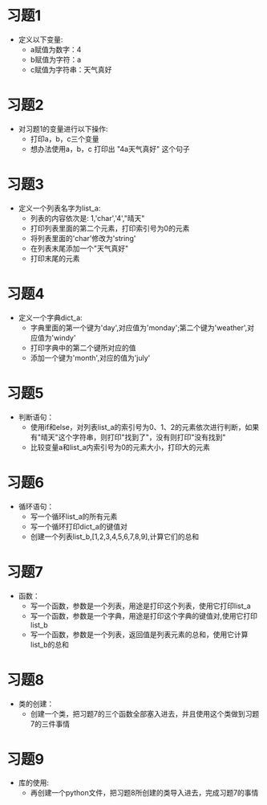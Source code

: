 # 习题1
- 定义以下变量:
    - a赋值为数字：4
    - b赋值为字符：a
    - c赋值为字符串：天气真好

# 习题2
- 对习题1的变量进行以下操作:
    - 打印a，b，c三个变量
    - 想办法使用a，b，c 打印出 "4a天气真好" 这个句子

# 习题3
- 定义一个列表名字为list_a:
  - 列表的内容依次是: 1,'char','4',"晴天"
  - 打印列表里面的第二个元素，打印索引号为0的元素
  - 将列表里面的'char'修改为'string'
  - 在列表末尾添加一个"天气真好"
  - 打印末尾的元素

# 习题4
- 定义一个字典dict_a:
  - 字典里面的第一个键为'day',对应值为'monday';第二个键为'weather',对应值为'windy'
  - 打印字典中的第二个键所对应的值
  - 添加一个键为'month',对应的值为'july'

# 习题5
- 判断语句：
  - 使用if和else，对列表list_a的索引号为0、1、2的元素依次进行判断，如果有"晴天"这个字符串，则打印"找到了"，没有则打印"没有找到"
  - 比较变量a和list_a内索引号为0的元素大小，打印大的元素

# 习题6
- 循环语句：
  - 写一个循环list_a的所有元素
  - 写一个循环打印dict_a的键值对
  - 创建一个列表list_b,[1,2,3,4,5,6,7,8,9],计算它们的总和

# 习题7
- 函数：
  - 写一个函数，参数是一个列表，用途是打印这个列表，使用它打印list_a
  - 写一个函数，参数是一个字典，用途是打印这个字典的键值对,使用它打印list_b
  - 写一个函数，参数是一个列表，返回值是列表元素的总和，使用它计算list_b的总和

# 习题8
- 类的创建：
  - 创建一个类，把习题7的三个函数全部塞入进去，并且使用这个类做到习题7的三件事情

# 习题9
- 库的使用:
  - 再创建一个python文件，把习题8所创建的类导入进去，完成习题7的事情 